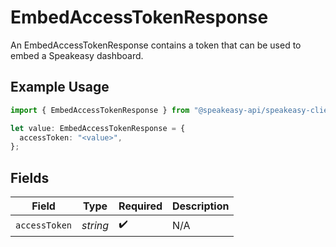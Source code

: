 # EmbedAccessTokenResponse

An EmbedAccessTokenResponse contains a token that can be used to embed a Speakeasy dashboard.

## Example Usage

```typescript
import { EmbedAccessTokenResponse } from "@speakeasy-api/speakeasy-client-sdk-typescript/sdk/models/shared";

let value: EmbedAccessTokenResponse = {
  accessToken: "<value>",
};
```

## Fields

| Field              | Type               | Required           | Description        |
| ------------------ | ------------------ | ------------------ | ------------------ |
| `accessToken`      | *string*           | :heavy_check_mark: | N/A                |
